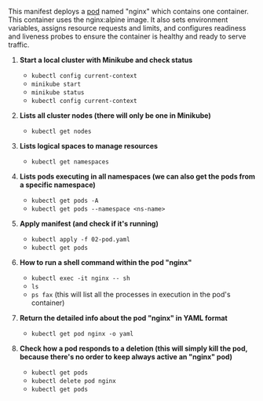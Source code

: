 This manifest deploys a <u>pod</u> named "nginx" which contains one container. This container uses the nginx:alpine image.
It also sets environment variables, assigns resource requests and limits, and configures readiness and liveness probes to ensure the container is healthy and ready to serve traffic.

1. **Start a local cluster with Minikube and check status**
   - `kubectl config current-context`
   - `minikube start`
   - `minikube status`
   - `kubectl config current-context`

2. **Lists all cluster nodes (there will only be one in Minikube)**
   - `kubectl get nodes`

3. **Lists logical spaces to manage resources**
   - `kubectl get namespaces`

4. **Lists pods executing in all namespaces (we can also get the pods from a specific namespace)**
   - `kubectl get pods -A`
   - `kubectl get pods --namespace <ns-name>`

5. **Apply manifest (and check if it's running)**
   - `kubectl apply -f 02-pod.yaml`
   - `kubectl get pods`

6. **How to run a shell command within the pod "nginx"**
   - `kubectl exec -it nginx -- sh`
   - `ls`
   - `ps fax` (this will list all the processes in execution in the pod's container)

7. **Return the detailed info about the pod "nginx" in YAML format**
   - `kubectl get pod nginx -o yaml `

8. **Check how a pod responds to a deletion (this will simply kill the pod, because there's no order to keep always active an "nginx" pod)**
   - `kubectl get pods`
   - `kubectl delete pod nginx`
   - `kubectl get pods`
